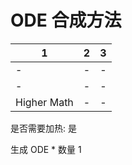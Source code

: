 # ODE 合成方法

|1|2|3|
|----|-----|-----|
|-|-|-|
|-|-|-|
|Higher Math|-|-|

是否需要加热: 是

生成 ODE \* 数量 1
<br/> <br/> <br/> 

